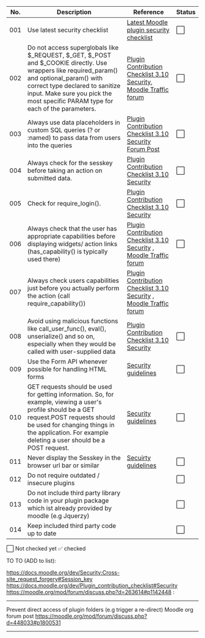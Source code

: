 
| No. | Description                                                       | Reference                 | Status |
| --- | ------------------------------------------------------------------| ------------------------- | ------ |
| 001 | Use latest security checklist                                     | [Latest Moodle plugin security checklist](https://github.com/emeneo/Moodle-Plugin-Security-Checklist)|⬜|
| 002 | Do not access superglobals like $_REQUEST, $_GET, $_POST and $_COOKIE directly. Use wrappers like required_param() and optional_param() with correct type declared to sanitize input. Make sure you pick the most specific PARAM type for each of the parameters.|[Plugin Contribution Checklist 3.10 Security](https://docs.moodle.org/dev/Plugin_contribution_checklist#Security), [Moodle Traffic forum](https://moodle.org/mod/forum/discuss.php?d=263614#p1142448) |⬜|   
| 003 | Always use data placeholders in custom SQL queries (? or :named) to pass data from users into the queries      | [Plugin Contribution Checklist 3.10 Security](https://docs.moodle.org/dev/Plugin_contribution_checklist#Security)    [Forum Post](https://moodle.org/mod/forum/discuss.php?d=263614#p1142448)                 |⬜|
| 004 | Always check for the sesskey before taking an action on submitted data.  |[Plugin Contribution Checklist 3.10 Security](https://docs.moodle.org/dev/Plugin_contribution_checklist#Security)               |⬜|
| 005 |Check for require_login().       |  [Plugin Contribution Checklist 3.10 Security](https://docs.moodle.org/dev/Plugin_contribution_checklist#Security)                         |⬜|
| 006 | Always check that the user has appropriate capabilities before displaying widgets/ action links (has_capability() is typically used there)    |  [Plugin Contribution Checklist 3.10 Security](https://docs.moodle.org/dev/Plugin_contribution_checklist#Security) ,  [Moodle Traffic forum](https://moodle.org/mod/forum/discuss.php?d=263614#p1142448)  |⬜|
| 007 | Always check users capabilities just before you actually perform the action (call require_capability())    |   [Plugin Contribution Checklist 3.10 Security](https://docs.moodle.org/dev/Plugin_contribution_checklist#Security) ,  [Moodle Traffic forum](https://moodle.org/mod/forum/discuss.php?d=263614#p1142448)  
| 008 | Avoid using malicious functions like call_user_func(), eval(), unserialize() and so on, especially when they would be called with user-supplied data      |  [Plugin Contribution Checklist 3.10 Security](https://docs.moodle.org/dev/Plugin_contribution_checklist#Security)                         |⬜|
| 009 | Use the Form API whenever possible for handling HTML forms | [Security guidelines](https://docs.moodle.org/dev/Security:Cross-site_request_forgery#What_you_need_to_do_in_your_code)     |⬜|
| 010 | GET requests should be used for getting information. So, for example, viewing a user's profile should be a GET request.POST requests should be used for changing things in the application. For example deleting a user should be a POST request.        |  [Security guidelines](https://docs.moodle.org/dev/Security:Cross-site_request_forgery#Use_HTTP_correctly)|⬜|
| 011 | Never display the Sesskey in the browser url bar or similar| [Secuirty guidelines](https://docs.moodle.org/dev/Security:Cross-site_request_forgery#Use_HTTP_correctly) |⬜|
| 012| Do not require outdated / insecure plugins |  |⬜|
| 013| Do not include third party library code in your plugin package which ist already provided by moodle (e.g Jquerzy) |  |⬜|
| 014| Keep included third party code up to date|  |⬜|


⬜ Not checked yet
✅ checked



TO TO (ADD to list):

https://docs.moodle.org/dev/Security:Cross-site_request_forgery#Session_key
https://docs.moodle.org/dev/Plugin_contribution_checklist#Security
https://moodle.org/mod/forum/discuss.php?d=263614#p1142448 :

---

Prevent direct access of plugin folders (e.g trigger a re-direct)  Moodle org forum post https://moodle.org/mod/forum/discuss.php?d=448033#p1800531

---

